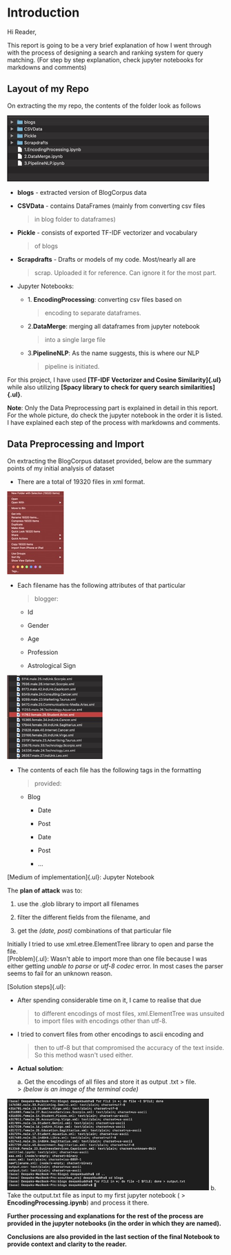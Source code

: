 # **Introduction**

Hi Reader,

This report is going to be a very brief explanation of how I went
through with the process of designing a search and ranking system for
query matching. (For step by step explanation, check jupyter notebooks
for markdowns and comments)

## Layout of my Repo

On extracting the my repo, the contents of the folder look as follows

![](report/1.jpg)

-   **blogs** - extracted version of BlogCorpus data

-   **CSVData** - contains DataFrames (mainly from converting csv files
    > in blog folder to dataframes)

-   **Pickle** - consists of exported TF-IDF vectorizer and vocabulary
    > of blogs

-   **Scrapdrafts** - Drafts or models of my code. Most/nearly all are
    > scrap. Uploaded it for reference. Can ignore it for the most part.

-   Jupyter Notebooks:

    -   1\. **EncodingProcessing**: converting csv files based on
        > encoding to separate dataframes.

    -   2.**DataMerge**: merging all dataframes from jupyter notebook
        > into a single large file

    -   3.**PipelineNLP**: As the name suggests, this is where our NLP
        > pipeline is initiated.

For this project, I have used **[TF-IDF Vectorizer and Cosine
Similarity]{.ul}** while also utilizing **[Spacy library to check for
query search similarities]{.ul}**.

**Note**: Only the Data Preprocessing part is explained in detail in
this report. For the whole picture, do check the jupyter notebook in the
order it is listed. I have explained each step of the process with
markdowns and comments.

## Data Preprocessing and Import

On extracting the BlogCorpus dataset provided, below are the summary
points of my initial analysis of dataset

-   There are a total of 19320 files in xml format.

![](report/2.jpg)

-   Each filename has the following attributes of that particular
    > blogger:

    -   Id

    -   Gender

    -   Age

    -   Profession

    -   Astrological Sign

![](report/3.jpg)

-   The contents of each file has the following tags in the formatting
    > provided:

    -   Blog

        -   Date

        -   Post

        -   Date

        -   Post

        -   ...

[Medium of implementation]{.ul}: Jupyter Notebook

The **plan of attack** was to:

1.  use the .glob library to import all filenames

2.  filter the different fields from the filename, and

3.  get the *(date, post)* combinations of that particular file

Initially I tried to use xml.etree.ElementTree library to open and parse
the file.\
[Problem]{.ul}: Wasn\'t able to import more than one file because I was
either getting *unable to parse* or *utf-8 codec* error. In most cases
the parser seems to fail for an unknown reason.

[Solution steps]{.ul}:

-   After spending considerable time on it, I came to realise that due
    > to different encodings of most files, xml.ElementTree was unsuited
    > to import files with encodings other than utf-8.

-   I tried to convert files from other encodings to ascii encoding and
    > then to utf-8 but that compromised the accuracy of the text
    > inside. So this method wasn't used either.

-   **Actual solution**:

    a.  Get the encodings of all files and store it as output .txt
        > file.\
        > *(below is an image of the terminal code)*

![](report/4.jpg)
b.  Take the output.txt file as input to my first jupyter notebook (
    > **EncodingProcessing.ipynb**) and process it there.

**Further processing and explanations for the rest of the process are
provided in the jupyter notebooks (in the order in which they are
named).**

**Conclusions are also provided in the last section of the final
Notebook to provide context and clarity to the reader.**

